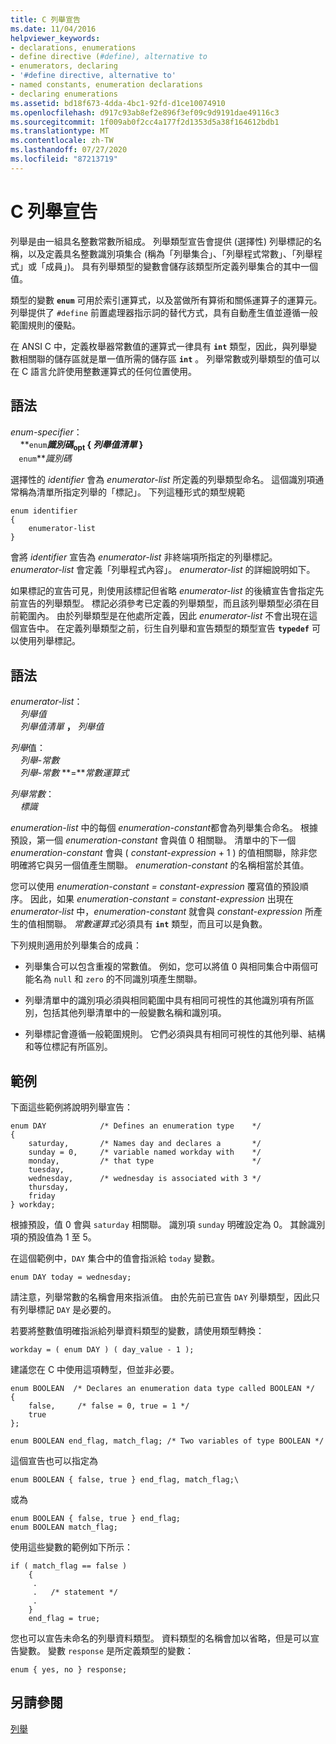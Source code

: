 ```yaml
---
title: C 列舉宣告
ms.date: 11/04/2016
helpviewer_keywords:
- declarations, enumerations
- define directive (#define), alternative to
- enumerators, declaring
- '#define directive, alternative to'
- named constants, enumeration declarations
- declaring enumerations
ms.assetid: bd18f673-4dda-4bc1-92fd-d1ce10074910
ms.openlocfilehash: d917c93ab8ef2e896f3ef09c9d9191dae49116c3
ms.sourcegitcommit: 1f009ab0f2cc4a177f2d1353d5a38f164612bdb1
ms.translationtype: MT
ms.contentlocale: zh-TW
ms.lasthandoff: 07/27/2020
ms.locfileid: "87213719"
---
```

# <a name="c-enumeration-declarations"></a>C 列舉宣告

列舉是由一組具名整數常數所組成。 列舉類型宣告會提供 (選擇性) 列舉標記的名稱，以及定義具名整數識別項集合 (稱為「列舉集合」、「列舉程式常數」、「列舉程式」或「成員」)。 具有列舉類型的變數會儲存該類型所定義列舉集合的其中一個值。

類型的變數 **`enum`** 可用於索引運算式，以及當做所有算術和關係運算子的運算元。 列舉提供了 `#define` 前置處理器指示詞的替代方式，具有自動產生值並遵循一般範圍規則的優點。

在 ANSI C 中，定義枚舉器常數值的運算式一律具有 **`int`** 類型，因此，與列舉變數相關聯的儲存區就是單一值所需的儲存區 **`int`** 。 列舉常數或列舉類型的值可以在 C 語言允許使用整數運算式的任何位置使用。

## <a name="syntax"></a>語法

*enum-specifier*：<br/>
&nbsp;&nbsp;&nbsp;&nbsp;**`enum`***識別碼*<sub>opt</sub> **{** *列舉值清單* **}**<br/>
&nbsp;&nbsp;&nbsp;&nbsp;**`enum`***識別碼*

選擇性的 *identifier* 會為 *enumerator-list* 所定義的列舉類型命名。 這個識別項通常稱為清單所指定列舉的「標記」。 下列這種形式的類型規範

```
enum identifier
{
    enumerator-list
}
```

會將 *identifier* 宣告為 *enumerator-list* 非終端項所指定的列舉標記。 *enumerator-list* 會定義「列舉程式內容」。 *enumerator-list* 的詳細說明如下。

如果標記的宣告可見，則使用該標記但省略 *enumerator-list* 的後續宣告會指定先前宣告的列舉類型。 標記必須參考已定義的列舉類型，而且該列舉類型必須在目前範圍內。 由於列舉類型是在他處所定義，因此 *enumerator-list* 不會出現在這個宣告中。 在定義列舉類型之前，衍生自列舉和宣告類型的類型宣告 **`typedef`** 可以使用列舉標記。

## <a name="syntax"></a>語法

*enumerator-list*：<br/>
&nbsp;&nbsp;&nbsp;&nbsp;*列舉值*<br/>
&nbsp;&nbsp;&nbsp;&nbsp;*列舉值清單* **，** *列舉值*

*列舉*值：<br/>
&nbsp;&nbsp;&nbsp;&nbsp;*列舉-常數*<br/>
&nbsp;&nbsp;&nbsp;&nbsp;*列舉-常數* **=***常數運算式*

*列舉常數*：<br/>
&nbsp;&nbsp;&nbsp;&nbsp;*標識*

*enumeration-list* 中的每個 *enumeration-constant*都會為列舉集合命名。 根據預設，第一個 *enumeration-constant* 會與值 0 相關聯。 清單中的下一個 *enumeration-constant* 會與 ( *constant-expression* + 1 ) 的值相關聯，除非您明確將它與另一個值產生關聯。 *enumeration-constant* 的名稱相當於其值。

您可以使用 *enumeration-constant = constant-expression* 覆寫值的預設順序。 因此，如果 *enumeration-constant = constant-expression* 出現在 *enumerator-list* 中，*enumeration-constant* 就會與 *constant-expression* 所產生的值相關聯。 *常數運算式*必須具有 **`int`** 類型，而且可以是負數。

下列規則適用於列舉集合的成員：

- 列舉集合可以包含重複的常數值。 例如，您可以將值 0 與相同集合中兩個可能名為 `null` 和 `zero` 的不同識別項產生關聯。

- 列舉清單中的識別項必須與相同範圍中具有相同可視性的其他識別項有所區別，包括其他列舉清單中的一般變數名稱和識別項。

- 列舉標記會遵循一般範圍規則。 它們必須與具有相同可視性的其他列舉、結構和等位標記有所區別。

## <a name="examples"></a>範例

下面這些範例將說明列舉宣告：

```
enum DAY            /* Defines an enumeration type    */
{
    saturday,       /* Names day and declares a       */
    sunday = 0,     /* variable named workday with    */
    monday,         /* that type                      */
    tuesday,
    wednesday,      /* wednesday is associated with 3 */
    thursday,
    friday
} workday;
```

根據預設，值 0 會與 `saturday` 相關聯。 識別項 `sunday` 明確設定為 0。 其餘識別項的預設值為 1 至 5。

在這個範例中，`DAY` 集合中的值會指派給 `today` 變數。

```
enum DAY today = wednesday;
```

請注意，列舉常數的名稱會用來指派值。 由於先前已宣告 `DAY` 列舉類型，因此只有列舉標記 `DAY` 是必要的。

若要將整數值明確指派給列舉資料類型的變數，請使用類型轉換：

```
workday = ( enum DAY ) ( day_value - 1 );
```

建議您在 C 中使用這項轉型，但並非必要。

```
enum BOOLEAN  /* Declares an enumeration data type called BOOLEAN */
{
    false,     /* false = 0, true = 1 */
    true
};

enum BOOLEAN end_flag, match_flag; /* Two variables of type BOOLEAN */
```

這個宣告也可以指定為

```
enum BOOLEAN { false, true } end_flag, match_flag;\
```

或為

```
enum BOOLEAN { false, true } end_flag;
enum BOOLEAN match_flag;
```

使用這些變數的範例如下所示：

```
if ( match_flag == false )
    {
     .
     .   /* statement */
     .
    }
    end_flag = true;
```

您也可以宣告未命名的列舉資料類型。 資料類型的名稱會加以省略，但是可以宣告變數。 變數 `response` 是所定義類型的變數：

```
enum { yes, no } response;
```

## <a name="see-also"></a>另請參閱

[列舉](../cpp/enumerations-cpp.md)
